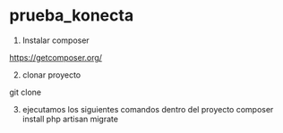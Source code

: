 # prueba_konecta

1. Instalar composer

https://getcomposer.org/

2. clonar proyecto 

git clone

3. ejecutamos los siguientes comandos dentro del proyecto
composer install
php artisan migrate
